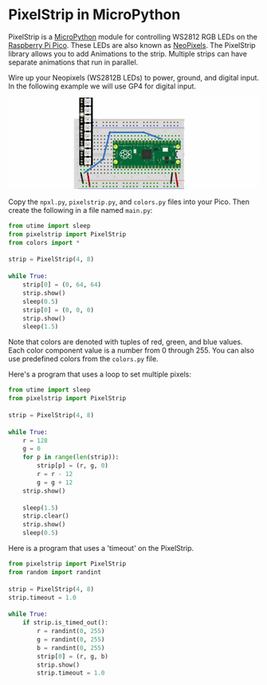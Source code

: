 # PixelStrip in MicroPython

PixelStrip is a [MicroPython](https://micropython.org/) module for controlling WS2812 RGB LEDs on the [Raspberry Pi Pico](https://www.raspberrypi.org/products/raspberry-pi-pico/).  These LEDs are also known as  [NeoPixels](https://learn.adafruit.com/adafruit-neopixel-uberguide). The PixelStrip library allows you to add Animations to the strip.  Multiple strips can have separate animations that run in parallel.

Wire up your Neopixels (WS2812B LEDs) to power, ground, and digital input. In the following example we will use GP4 for digital input.

![pixelstrip_setup](./img/pixelstrip_setup_50.jpg)

Copy the `npxl.py`, `pixelstrip.py`, and `colors.py` files into your Pico.  Then create the following in a file named `main.py`:

```python
from utime import sleep
from pixelstrip import PixelStrip
from colors import *

strip = PixelStrip(4, 8)

while True:
    strip[0] = (0, 64, 64)
    strip.show()
    sleep(0.5)
    strip[0] = (0, 0, 0)
    strip.show()
    sleep(1.5)
```

Note that colors are denoted with tuples of red, green, and blue values.  Each color component value is a number from 0 through 255.  You can also use predefined colors from the `colors.py` file.

Here's a program that uses a loop to set multiple pixels:

```python
from utime import sleep
from pixelstrip import PixelStrip

strip = PixelStrip(4, 8)

while True:
    r = 128
    g = 0
    for p in range(len(strip)):
        strip[p] = (r, g, 0)
        r = r - 12
        g = g + 12
    strip.show()
    
    sleep(1.5)
    strip.clear()
    strip.show()
    sleep(0.5)
```

Here is a program that uses a 'timeout' on the PixelStrip.

```python
from pixelstrip import PixelStrip
from random import randint

strip = PixelStrip(4, 8)
strip.timeout = 1.0

while True:
    if strip.is_timed_out():
        r = randint(0, 255)
        g = randint(0, 255)
        b = randint(0, 255)
        strip[0] = (r, g, b)
        strip.show()
        strip.timeout = 1.0
```
